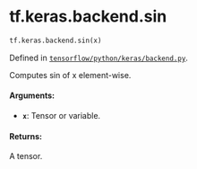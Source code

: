 <div itemscope itemtype="http://developers.google.com/ReferenceObject">
<meta itemprop="name" content="tf.keras.backend.sin" />
<meta itemprop="path" content="Stable" />
</div>

# tf.keras.backend.sin

``` python
tf.keras.backend.sin(x)
```



Defined in [`tensorflow/python/keras/backend.py`](/code/stable/tensorflow/python/keras/backend.py).

Computes sin of x element-wise.

#### Arguments:

* <b>`x`</b>: Tensor or variable.


#### Returns:

A tensor.